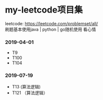 # my-leetcode项目集
leetcode: https://leetcode.com/problemset/all/  
刷题基本使用java | python | go随机使用 看心情

### 2019-04-01
* T9
* T100
* T104

### 2019-07-19
* T13 (算法逻辑)
* T121 （算法逻辑）

